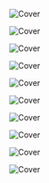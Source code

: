 <!--

<details>
<summary>layout: page
title: "Mario Sports"
permalink: https://jeuxsf.github.io/JSF/nintendo/sports/

</details>
  
#### hidden field with metadata

-->

![Cover]()
[]()

![Cover]()
[]()

![Cover]()
[]()

![Cover]()
[]()

![Cover]()
[]()

![Cover]()
[]()

![Cover]()
[]()

![Cover]()
[]()

![Cover]()
[]()

![Cover]()
[]()
